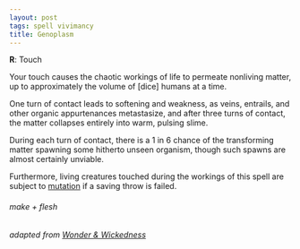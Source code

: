 ```yaml
---
layout: post
tags: spell vivimancy
title: Genoplasm
---
```

**R**: Touch

Your touch causes the chaotic workings of life to permeate nonliving matter, up to approximately the volume of [dice] humans at a time. 

One turn of contact leads to softening and weakness, as veins, entrails, and other organic appurtenances metastasize, and after three turns of contact, the matter collapses entirely into warm, pulsing slime.

During each turn of contact, there is a 1 in 6 chance of the transforming matter spawning some hitherto unseen organism, though such spawns are almost certainly unviable. 

Furthermore, living creatures touched during the workings of this spell are subject to [mutation](https://coinsandscrolls.blogspot.com/2018/01/osr-1d500-biological-mutations.html) if a saving throw is failed.

###### make + flesh
###### adapted from [Wonder & Wickedness](https://www.drivethrurpg.com/product/145647/Wonder--Wickedness)
